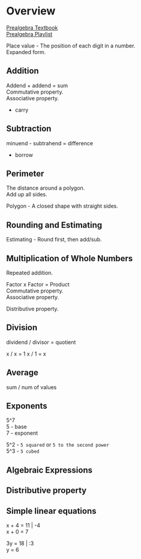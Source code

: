 # Overview

[Prealgebra Textbook](https://www.redwoods.edu/Portals/121/PreAlgText/Prealgebra.pdf?ver=2016-02-09-153714-077)  
[Prealgebra Playlist](https://www.youtube.com/playlist?list=PL7D04E9B9C4C01309)  

Place value - The position of each digit in a number.  
Expanded form.  

## Addition
Addend + addend = sum  
Commutative property.  
Associative property.  
- carry

## Subtraction
minuend - subtrahend = difference  
- borrow

## Perimeter
The distance around a polygon.  
Add up all sides.  

Polygon - A closed shape with straight sides.  

## Rounding and Estimating
Estimating - Round first, then add/sub.  

## Multiplication of Whole Numbers
Repeated addition.  

Factor x Factor = Product  
Commutative property.  
Associative property.  

Distributive property.  

## Division
dividend / divisor = quotient  

x / x = 1
x / 1 = x

## Average
sum / num of values  

## Exponents

5^7  
5 - base  
7 - exponent  

5^2 - `5 squared` or `5 to the second power`  
5^3 - `5 cubed`

## Algebraic Expressions

## Distributive property

## Simple linear equations
x + 4 = 11 | -4  
x + 0 = 7  

3y = 18 | :3  
y = 6  